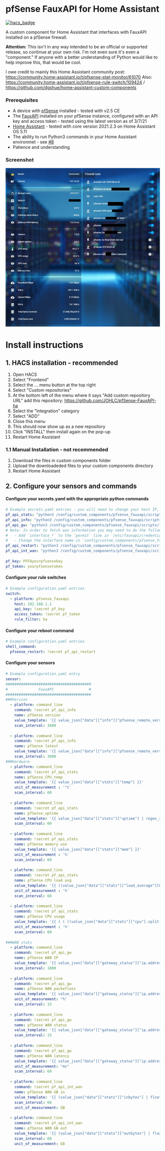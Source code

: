 # pfSense FauxAPI for Home Assistant
[![hacs_badge](https://img.shields.io/badge/HACS-Custom-orange.svg)](https://github.com/custom-components/hacs)

A custom component for Home Assistant that interfaces with FauxAPI installed on a pfSense firewall.

**Attention:** This isn't in any way intended to be an official or supported release, so continue at your own risk. I'm not even sure it's even a "component."
If anyone with a better understanding of Python would like to help improve this, that would be cool. 

I owe credit to mainly this Home Assistant community post: https://community.home-assistant.io/t/pfsense-stat-monitor/61070
Also: https://community.home-assistant.io/t/pfsense-rule-switch/109424 / https://github.com/dgshue/home-assistant-custom-components

### Prerequisites
 - A device with [pfSense](https://www.pfsense.org/) installed - tested with v2.5 CE
 - The [FauxAPI](https://github.com/ndejong/pfsense_fauxapi) installed on your pfSense instance, configured with an API key and access token - tested using the latest version as of 3/7/21
 - [Home Assistant](https://www.home-assistant.io/) - tested with core version 2021.2.3 on Home Assistant OS 5.11
 - The ability to run Python3 commands in your Home Assistant environmet - see [#8](https://github.com/JOHLC/pfSense-FauxAPI-ha/issues/8)
 - Patience and understanding 
 
### Screenshot
<img src="https://raw.githubusercontent.com/JOHLC/pfSense-FauxAPI-ha/main/images/sclatest.jpg" alt="Screenshot 1" >

# Install instructions

## 1. HACS installation - recommended<br /> 
1. Open HACS
2. Select "Frontend"
3. Select the ... menu button at the top right
4. Select "Custom repositories"
5. At the bottom left of the menu where it says "Add custom repository URL" add this repository: https://github.com/JOHLC/pfSense-FauxAPI-ha
6. Select the "Integration" category
7. Select "ADD"
8. Close this menu
9. This should now show up as a new repository
10. Click "INSTALL" then install again on the pop-up
11. Restart Home Assistant

### 1.1 Manual Installation - not recommended<br /> 
1. Download the files in custom components folder
2. Upload the downloadeded files to your custom components directory
3. Restart Home Assistant

## 2. Configure your sensors and commands<br /> 

#### Configure your secrets.yaml with the appropriate python commands
```yaml
# Example secrets.yaml entries - you will need to change your host IP, apikey, and accesstoken in each command below
pf_api_stats: "python3 /config/custom_components/pfsense_fauxapi/scripts/function-stats.py 192.168.1.1 PFFAyourapikey youraccesstoken"
pf_api_info: "python3 /config/custom_components/pfsense_fauxapi/scripts/function-info.py 192.168.1.1 PFFAyourapikey youraccesstoken"
pf_api_gw: "python3 /config/custom_components/pfsense_fauxapi/scripts/function-gateway.py 192.168.1.1 PFFAyourapikey youraccesstoken"
# Note: In order to fetch wan information you may need to do the following:
#   - Add `interface_*` to the `permit` line in `/etc/fauxapi/credentials.ini` in your pfSense instance
#   - Change the interface name in `config/custom_components/pfsense_fauxapi/function-int-wan.py` if your pfSense wan interface is not `igb0`
pf_api_restart: "python3 /config/custom_components/pfsense_fauxapi/scripts/function-reboot.py 192.168.1.1 PFFAyourapikey youraccesstoken"
pf_api_int_wan: "python3 /config/custom_components/pfsense_fauxapi/scripts/function-int-wan.py 192.168.1.1 PFFAyourapikey youraccesstoken"

pf_key: PFFAyourpfsensekey
pf_token: yourpfsensetoken
```

#### Configure your rule switches
```yaml
# Example configuration.yaml entries
switch:
  - platform: pfsense_fauxapi
    host: 192.168.1.1
    api_key: !secret pf_key
    access_token: !secret pf_token
    rule_filter: ha
```

#### Configure your reboot command
```yaml
# Example configuration.yaml entries
shell_command:
  pfsense_restart: !secret pf_api_restart
```

#### Configure your sensors
```yaml
# Example configuration.yaml entry
sensor:
#######################################
#              FauxAPI                #
#######################################
###Version
  - platform: command_line
    command: !secret pf_api_info
    name: pfSense version
    value_template: '{{ value_json["data"]["info"]["pfsense_remote_version"]["installed_version"] }}'
    scan_interval: 3600

  - platform: command_line
    command: !secret pf_api_info
    name: pfSense latest
    value_template: '{{ value_json["data"]["info"]["pfsense_remote_version"]["version"] }}'
    scan_interval: 3600
###Hardware
  - platform: command_line
    command: !secret pf_api_stats
    name: pfSense_CPU_temp
    value_template: '{{ value_json["data"]["stats"]["temp"] }}'
    unit_of_measurement : '°C'
    scan_interval: 60

  - platform: command_line
    command: !secret pf_api_stats
    name: pfSense_uptime
    value_template: '{{ value_json["data"]["stats"]["uptime"] | regex_replace(find=" hours ",replace=":",ignorecase=True) | regex_replace(find=" hour ",replace=":",ignorecase=True)| regex_replace(find=" Minutes ",replace=":",ignorecase=True) | regex_replace(find=" Minute ",replace=":",ignorecase=True) | regex_replace(find=" Seconds",replace="",ignorecase=True) | regex_replace(find=" Second",replace="",ignorecase=True) }}'
    scan_interval: 60

  - platform: command_line
    command: !secret pf_api_stats
    name: pfSense memory use
    value_template: '{{ value_json["data"]["stats"]["mem"] }}'
    unit_of_measurement : '%'
    scan_interval: 60

  - platform: command_line
    command: !secret pf_api_stats
    name: pfSense CPU load avg
    value_template: '{{ ((value_json["data"]["stats"]["load_average"][0] | float) * 100.0 / 2.0 ) | round(0) }}'
    unit_of_measurement : '%'
    scan_interval: 60

  - platform: command_line
    command: !secret pf_api_stats
    name: pfSense CPU usage
    value_template: '{{ ( ( ((value_json["data"]["stats"]["cpu"].split("|")[0] | float) / (value_json["data"]["stats"]["cpu"].split("|")[1] | float)) - 1.0 ) * 100.0 ) | round(1) }}'
    unit_of_measurement : '%'
    scan_interval: 60
    
###WAN stats
  - platform: command_line
    command: !secret pf_api_gw
    name: pfSense WAN IP
    value_template: '{{ value_json["data"]["gateway_status"]["ip.address.of.yourgw"]["srcip"] }}'
    scan_interval: 1800
    
  - platform: command_line
    command: !secret pf_api_gw
    name: pfSense WAN packetloss
    value_template: '{{ value_json["data"]["gateway_status"]["ip.address.of.yourgw"]["loss"] | regex_replace(find="%",replace="",ignorecase=True) }}'
    unit_of_measurement: "%"
    scan_interval: 15

  - platform: command_line
    command: !secret pf_api_gw
    name: pfSense WAN status
    value_template: '{{ value_json["data"]["gateway_status"]["ip.address.of.yourgw"]["status"] }}'
    scan_interval: 15

  - platform: command_line
    command: !secret pf_api_gw
    name: pfSense WAN latency
    value_template: '{{ value_json["data"]["gateway_status"]["ip.address.of.yourgw"]["delay"] | regex_replace(find="ms",replace="",ignorecase=True) }}' 
    unit_of_measurement: "ms"
    scan_interval: 60

  - platform: command_line
    command: !secret pf_api_int_wan
    name: pfSense WAN GB in
    value_template: '{{ (value_json["data"]["stats"]["inbytes"] | float / 1000 / 1000 / 1000) | round(2)}}'
    scan_interval: 60
    unit_of_measurement: GB

  - platform: command_line
    command: !secret pf_api_int_wan
    name: pfSense WAN GB out
    value_template: '{{ (value_json["data"]["stats"]["outbytes"] | float / 1000 / 1000 / 1000) | round(2)}}'
    scan_interval: 60
    unit_of_measurement: GB
